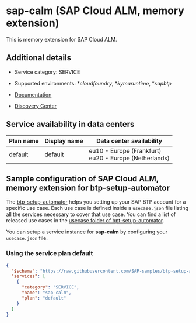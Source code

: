 # sap-calm (SAP Cloud ALM, memory extension)

This is memory extension for SAP Cloud ALM.

## Additional details
- Service category: SERVICE
- Supported environments: **cloudfoundry*, **kymaruntime*, **sapbtp*

- [Documentation](https://support.sap.com/en/alm/sap-cloud-alm.html)
- [Discovery Center](https://discovery-center.cloud.sap/serviceCatalog/sap-cloud-alm-memory-extension)

## Service availability in data centers

| Plan name | Display name | Data center availability  |
|------|----------------|---------------------------|
|  default  |  default  | eu10 - Europe (Frankfurt)<br> eu20 - Europe (Netherlands)  |

## Sample configuration of **SAP Cloud ALM, memory extension** for btp-setup-automator

The [btp-setup-automator](https://github.com/SAP-samples/btp-setup-automator) helps you setting up your SAP BTP account for a specific use case. Each use case is defined inside a `usecase.json` file listing all the services necessary to cover that use case. You can find a list of released use cases in the [usecase folder of bpt-setup-automator](https://github.com/SAP-samples/btp-setup-automator/tree/main/usecases).

You can setup a service instance for **sap-calm** by configuring your `usecase.json` file.

### Using the service plan **default**

```json
{
  "$schema": "https://raw.githubusercontent.com/SAP-samples/btp-setup-automator/main/libs/btpsa-usecase.json",
  "services": [
    {
      "category": "SERVICE",
      "name": "sap-calm",
      "plan": "default"
    }
  ]
}
```
